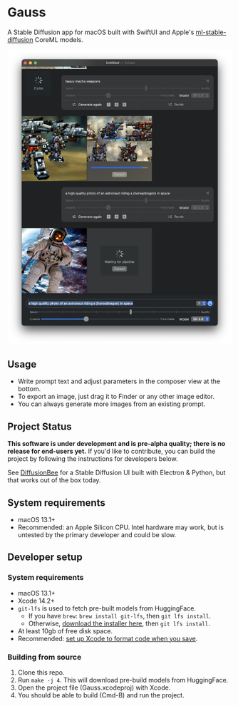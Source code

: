# Gauss

A Stable Diffusion app for macOS built with SwiftUI and Apple's [ml-stable-diffusion](https://github.com/apple/ml-stable-diffusion) CoreML models.

![Screenshot](./screenshot.png)

## Usage

- Write prompt text and adjust parameters in the composer view at the bottom.
- To export an image, just drag it to Finder or any other image editor.
- You can always generate more images from an existing prompt.

## Project Status

**This software is under development and is pre-alpha quality; there is no release for end-users yet.** If you'd like to contribute, you can build the project by following the instructions for developers below.

See [DiffusionBee](https://github.com/divamgupta/diffusionbee-stable-diffusion-ui) for a Stable Diffusion UI built with Electron & Python, but that works out of the box today.

## System requirements

- macOS 13.1+
- Recommended: an Apple Silicon CPU. Intel hardware may work, but is untested by the primary developer and could be slow.

## Developer setup

### System requirements

- macOS 13.1+
- Xcode 14.2+
- `git-lfs` is used to fetch pre-built models from HuggingFace.
  - If you have `brew`: `brew install git-lfs`, then `git lfs install`.
  - Otherwise, [download the installer here](https://git-lfs.com/), then `git lfs install`.
- At least 10gb of free disk space.
- Recommended: [set up Xcode to format code when you save](https://luisramos.dev/xcode-format-and-save).

### Building from source

1. Clone this repo.
1. Run `make -j 4`. This will download pre-build models from HuggingFace.
1. Open the project file (Gauss.xcodeproj) with Xcode.
1. You should be able to build (Cmd-B) and run the project.
